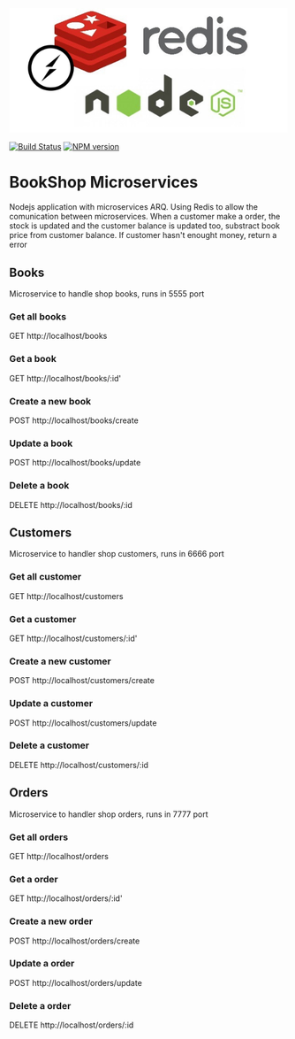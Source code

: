 ![alt text](./redis-node.jpg)

[![Build Status](https://travis-ci.org/wooltar/microservices-node-redis.svg?branch=master)](https://travis-ci.org/wooltar/microservices-node-redis)
[![NPM version](https://img.shields.io/npm/v/standard-version.svg)](https://www.npmjs.com/package/standard-version)

# BookShop Microservices

Nodejs application with microservices ARQ. Using Redis to allow the comunication between microservices. 
When a customer make a order, the stock is updated and the customer balance is updated too, substract book price from customer balance. If customer hasn't enought money, return a error

## Books

Microservice to handle shop books, runs in 5555 port

### Get all books

GET http://localhost/books


### Get a book

GET http://localhost/books/:id'


### Create a new book

POST http://localhost/books/create


### Update a book

POST http://localhost/books/update


### Delete a book

DELETE http://localhost/books/:id


## Customers

Microservice to handler shop customers, runs in 6666 port

### Get all customer

GET http://localhost/customers


### Get a customer

GET http://localhost/customers/:id'


### Create a new customer

POST http://localhost/customers/create


### Update a customer

POST http://localhost/customers/update


### Delete a customer

DELETE http://localhost/customers/:id


## Orders

Microservice to handler shop orders, runs in 7777 port

### Get all orders

GET http://localhost/orders


### Get a order

GET http://localhost/orders/:id'


### Create a new order

POST http://localhost/orders/create


### Update a order

POST http://localhost/orders/update


### Delete a order

DELETE http://localhost/orders/:id